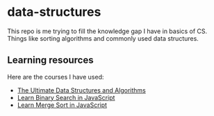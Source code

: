 # data-structures
This repo is me trying to fill the knowledge gap I have in basics of CS. Things like sorting algorithms and commonly used data structures.


## Learning resources
Here are the courses I have used:
- [The Ultimate Data Structures and Algorithms](https://codewithmosh.com/p/data-structures-algorithms)
- [Learn Binary Search in JavaScript](https://scrimba.com/learn/algorithmsguide)
- [Learn Merge Sort in JavaScript](https://scrimba.com/learn/mergesort)
